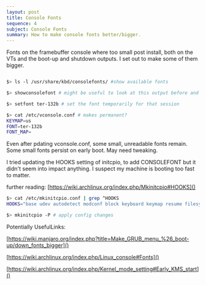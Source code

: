 ```yaml
---
layout: post
title: Console Fonts
sequence: 4
subject: Console Fonts
summary: How to make console fonts better/bigger.
---
```


Fonts on the framebuffer console where too small post install, both on the VTs and the boot-up and shutdown outputs.  I set out to make some of them bigger.

```bash

$> ls -l /usr/share/kbd/consolefonts/ #show available fonts

$> showconsolefont # might be useful to look at this output before and after changes?

$> setfont ter-132b # set the font temporarily for that session

$> cat /etc/vconsole.conf # makes permanent?
KEYMAP=us
FONT=ter-132b
FONT_MAP=
```

Even after pdating vconsole.conf, some small, unreadable fonts remain. Some small fonts persist on early boot.  May need tweaking.

I tried updating the HOOKS setting of initcpio, to add CONSOLEFONT but it didn't seem into impact anything.  I suspect my machine is booting too fast to matter.

further reading: [https://wiki.archlinux.org/index.php/Mkinitcpio#HOOKS]()

```bash
$> cat /etc/mkinitcpio.conf | grep ^HOOKS
HOOKS="base udev autodetect modconf block keyboard keymap resume filesystems fsck consolefont"

$> mkinitcpio -P # apply config changes
```

Potentially UsefulLinks:

[https://wiki.manjaro.org/index.php?title=Make_GRUB_menu_%26_boot-up/down_fonts_bigger]()

[https://wiki.archlinux.org/index.php/Linux_console#Fonts]()

[https://wiki.archlinux.org/index.php/Kernel_mode_setting#Early_KMS_start]()

